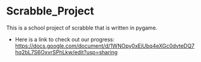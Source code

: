 # Scrabble_Project
This is a school project of scrabble that is written in pygame.


- Here is a link to check out our progress:
https://docs.google.com/document/d/1WNOpy0xEiUbq4eXGc0dvteDQ7hq2bL7S6OxvrSPhLkw/edit?usp=sharing
